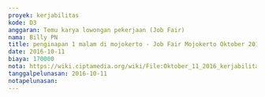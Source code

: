 ```yaml
---
proyek: kerjabilitas
kode: D3
anggaran: Temu karya lowongan pekerjaan (Job Fair)
nama: Billy PN
title: penginapan 1 malam di mojokerto - Job Fair Mojokerto Oktober 2016
date: 2016-10-11
biaya: 170000
nota: https://wiki.ciptamedia.org/wiki/File:Oktober_11_2016_kerjabilitas_D3_hotel_mojokerto_billy.jpg
tanggalpelunasan: 2016-10-11
notapelunasan:
---
```

